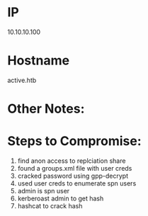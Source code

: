 
# IP
10.10.10.100

# Hostname
active.htb

# Other Notes:



# Steps to Compromise:
1. find anon access to replciation share
2. found a groups.xml file with user creds
3. cracked password using gpp-decrypt
4. used user creds to enumerate spn users
5. admin is spn user
6. kerberoast admin to get hash
7. hashcat to crack hash
